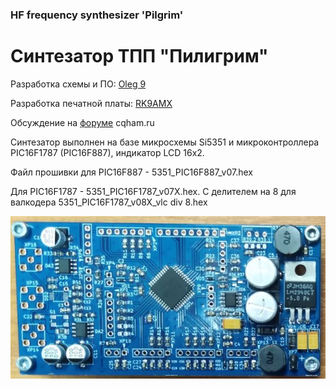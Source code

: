 ### HF frequency synthesizer 'Pilgrim'
# Синтезатор ТПП "Пилигрим"
Разработка схемы и ПО: [Oleg 9](http://www.cqham.ru/forum/member.php?3781-Oleg-9)

Разработка печатной платы: [RK9AMX](http://www.cqham.ru/forum/member.php?2533-RK9AMX)

Обсуждение на [форуме](http://www.cqham.ru/forum/showthread.php?45278-%D1%E8%ED%F2%E5%E7%E0%F2%EE%F0-%ED%E0-Si5351%C0-%E4%EB%FF-%D2%CF%CF) cqham.ru

Синтезатор выполнен на базе микросхемы Si5351 и микроконтроллера PIC16F1787 (PIC16F887), индикатор LCD 16x2.

Файл прошивки для PIC16F887 - 5351_PIC16F887_v07.hex

Для PIC16F1787 - 5351_PIC16F1787_v07X.hex. С делителем на 8 для валкодера 5351_PIC16F1787_v08X_vlc div 8.hex

![PCB](https://github.com/RK9AMX/SyntPilgrim/blob/main/PCB.png)
